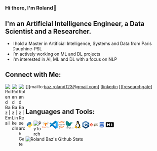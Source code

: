 ### Hi there, I'm Roland👋

## I'm an Artificial Intelligence Engineer, a Data Scientist and a Researcher.

- I hold a Master in Artificial Intelligence, Systems and Data from Paris Dauphine-PSL
- I’m actively working on ML and DL projects
- I'm interested in AI, ML and DL with a focus on NLP

## Connect with Me:
[<img align="left" alt="Roland Baz | Email" width="22px" src="https://upload.wikimedia.org/wikipedia/commons/7/7e/Gmail_icon_%282020%29.svg" />][mailto:baz.roland123@gmail.com]
[<img align="left" alt="Roland Baz | LinkedIn" width="22px" src="https://upload.wikimedia.org/wikipedia/commons/e/e9/Linkedin_icon.svg" />[linkedin]
[<img align="left" alt="Roland Baz | Research Gate" width="22px" src="https://icon-icons.com/downloadimage.php?id=130843&root=2108/PNG/512/&file=researchgate_icon_130843.png" />][[researchgate](https://www.researchgate.net/profile/Roland-Baz)]

<br />

## Languages and Tools:
<img align="left" alt="Python" width="26px" src="https://raw.githubusercontent.com/github/explore/master/topics/python/python.png" />
<img align="left" alt="PyTorch" width="26px" src="https://pytorch.org/assets/images/pytorch-logo.png" />
<img align="left" alt="Tensorflow" width="26px" src="https://raw.githubusercontent.com/github/explore/master/topics/tensorflow/tensorflow.png" />
<img align="left" alt="Visual Studio Code" width="26px" src="https://raw.githubusercontent.com/github/explore/master/topics/visual-studio-code/visual-studio-code.png" />
<img align="left" alt="Jupyter Notebook" width="26px" src="https://raw.githubusercontent.com/github/explore/master/topics/jupyter-notebook/jupyter-notebook.png" />
<img align="left" alt="Latex" width="26px" src="https://raw.githubusercontent.com/github/explore/master/topics/latex/latex.png" />
<img align="left" alt="Linux" width="26px" src="https://raw.githubusercontent.com/github/explore/master/topics/linux/linux.png" />
<img align="left" alt="C++" width="26px" src="https://raw.githubusercontent.com/github/explore/master/topics/cpp/cpp.png" />
<img align="left" alt="Git" width="26px" src="https://raw.githubusercontent.com/github/explore/master/topics/git/git.png" />
<img align="left" alt="SQL" width="26px" src="https://raw.githubusercontent.com/github/explore/master/topics/sql/sql.png" />
<img align="left" alt="Markdown" width="26px" src="https://raw.githubusercontent.com/github/explore/master/topics/markdown/markdown.png" />

<br />
<br />
<br />

<img align="left" alt="Roland Baz's Github Stats" src="https://github-readme-stats.vercel.app/api?username=Engbaz&show_icons=true&hide_border=true&hide=prs&count_private=true"/>


[email]: mailto:baz.roland123@gmail.com
[linkedin]: https://www.linkedin.com/in/rolandbaz
[researchgate]: https://www.researchgate.net/profile/Roland-Baz


